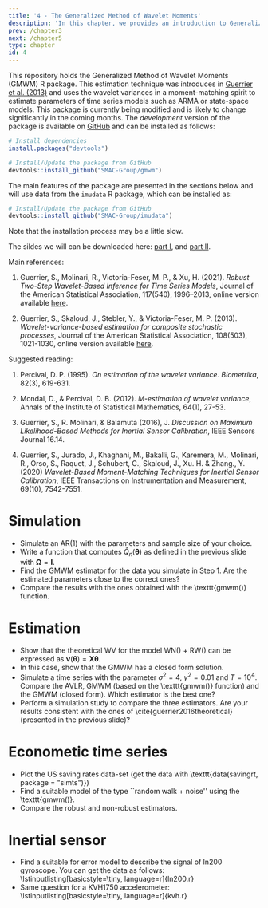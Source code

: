 ```yaml
---
title: '4 - The Generalized Method of Wavelet Moments'
description: 'In this chapter, we provides an introduction to Generalized Method of Wavelet Moments and its robust extension. This chapter is based on the R package gmwm.'
prev: /chapter3
next: /chapter5
type: chapter
id: 4
---
```


<exercise id="1" title="General Information">

This repository holds the Generalized Method of Wavelet Moments (GMWM) R package. This estimation technique was introduces in [Guerrier et al. (2013)](https://doi.org/10.1080/01621459.2013.799920) and uses the wavelet variances in a moment-matching spirit to estimate parameters of time series models such as ARMA or state-space models. This package is currently being modified and is likely to change significantly in the coming months. The *development* version of the package is available on [GitHub](https://github.com/SMAC-Group/gmwm) and can be installed as follows:

```r
# Install dependencies
install.packages("devtools")

# Install/Update the package from GitHub
devtools::install_github("SMAC-Group/gmwm")
```

The main features of the package are presented in the sections below and will use data from the `imudata` R package, which can be installed as:

```r
# Install/Update the package from GitHub
devtools::install_github("SMAC-Group/imudata")
```

Note that the installation process may be a little slow.

The sildes we will can be downloaded here:  [part I](https://github.com/SMAC-Group/course_smac_epfl/raw/master/pdf_slides/slides_chap4_1.pdf), and [part II](https://github.com/SMAC-Group/course_smac_epfl/raw/master/pdf_slides/slides_chap4_2.pdf). 


Main references:

1. Guerrier, S., Molinari, R., Victoria-Feser, M. P., & Xu, H. (2021). *Robust Two-Step Wavelet-Based Inference for Time Series Models*, Journal of the American Statistical Association, 117(540), 1996–2013, online version available [here](https://www.tandfonline.com/doi/full/10.1080/01621459.2021.1895176). 

2. Guerrier, S., Skaloud, J., Stebler, Y., & Victoria-Feser, M. P. (2013). *Wavelet-variance-based estimation for composite stochastic processes*, Journal of the American Statistical Association, 108(503), 1021-1030, online version available [here](https://www.tandfonline.com/doi/full/10.1080/01621459.2013.799920). 


Suggested reading:

1. Percival, D. P. (1995). *On estimation of the wavelet variance. Biometrika*, 82(3), 619-631.

2. Mondal, D., & Percival, D. B. (2012). *M-estimation of wavelet variance*, Annals of the Institute of Statistical Mathematics, 64(1), 27-53.

3. Guerrier, S., R. Molinari, & Balamuta (2016), J. *Discussion on Maximum Likelihood-Based Methods for Inertial Sensor Calibration*, IEEE Sensors Journal 16.14.

4. Guerrier, S., Jurado, J., Khaghani, M., Bakalli, G., Karemera, M., Molinari, R., Orso, S., Raquet, J., Schubert, C., Skaloud, J., Xu. H. & Zhang., Y. (2020) *Wavelet-Based Moment-Matching Techniques for Inertial Sensor Calibration*, IEEE Transactions on Instrumentation and Measurement, 69(10), 7542-7551.

</exercise>

<exercise id="2" title="Computing the Wavelet Variance">

<slides source="chapter4_01"> 
</slides>

</exercise>


<exercise id="3" title="Computing the Robust Wavelet Variance">

<slides source="chapter4_02"> 
</slides>

</exercise>


<exercise id="4" title="The Generalized Method of Wavelet Moments">

<slides source="chapter4_03"> 
</slides>

</exercise>


<exercise id="5" title="Model Selection">

<slides source="chapter4_04"> 
</slides>

</exercise>

<exercise id="6" title="Example: Hydrology">

<slides source="chapter4_05"> 
</slides>

</exercise>

<exercise id="7" title="Example: Saving rates">

<slides source="chapter4_06"> 
</slides>

</exercise>

<exercise id="8" title="Exercises">

# Simulation

- Simulate an AR(1) with the parameters and sample size of your choice.
- Write a function that computes $\hat{Q}_n(\bm{\theta})$ as defined in the previous slide with $\bm{\Omega} = \mathbf{I}$.
- Find the GMWM estimator for the data you simulate in Step 1. Are the estimated parameters close to the correct ones?
- Compare the results with the ones obtained with the \texttt{gmwm()} function.

# Estimation

- Show that the theoretical WV for the model WN() + RW() can be expressed as $\bm{\nu}(\bm{\theta}) = \mathbf{X}\bm{\theta}$.
- In this case, show that the GMWM has a closed form solution.
- Simulate a time series with the parameter $\sigma^2 = 4$, $\gamma^2 = 0.01$ and $T = 10^4$. Compare the AVLR, GMWM (based on the \texttt{gmwm()} function) and the GMWM (closed form). Which estimator is the best one?
- Perform a simulation study to compare the three estimators. Are your results consistent with the ones of \cite{guerrier2016theoretical} (presented in the previous slide)?

# Econometic time series

- Plot the US saving rates data-set (get the data with \texttt{data(savingrt, package = "simts")})
- Find a suitable model of the type ``random walk + noise'' using the \texttt{gmwm()}. 
- Compare the robust and non-robust estimators.

 	
# Inertial sensor

- Find a suitable for error model to describe the signal of ln200 gyroscope. You can get the data as follows: \lstinputlisting[basicstyle=\tiny, language=r]{ln200.r}
- Same question for a KVH1750 accelerometer: \lstinputlisting[basicstyle=\tiny, language=r]{kvh.r}

</exercise>
